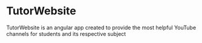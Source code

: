 # TutorWebsite
TutorWebsite is an angular app created to provide the most helpful YouTube channels for students and its respective subject  
